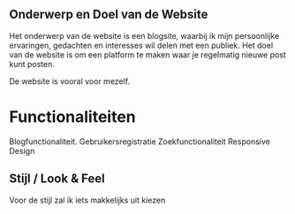 
## Onderwerp en Doel van de Website
Het onderwerp van de website is een blogsite, waarbij ik mijn persoonlijke ervaringen, gedachten en interesses wil delen met een publiek. Het doel van de website is om een platform te maken waar je regelmatig nieuwe post kunt posten.


De website is vooral voor mezelf.

# Functionaliteiten
Blogfunctionaliteit.
Gebruikersregistratie
Zoekfunctionaliteit
Responsive Design


## Stijl / Look & Feel
Voor de stijl zal ik iets makkelijks uit kiezen